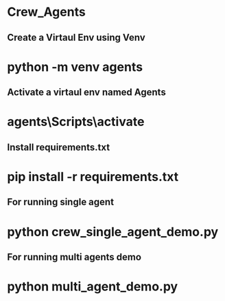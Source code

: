 # Crew_Agents

## Create a Virtaul Env using Venv 

# python -m venv agents

## Activate a virtaul env named Agents

# agents\Scripts\activate

## Install requirements.txt

# pip install -r requirements.txt

## For running single agent

# python crew_single_agent_demo.py

## For running multi agents demo

# python multi_agent_demo.py